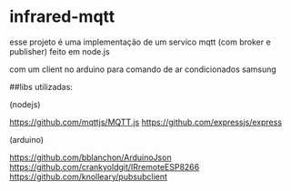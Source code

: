 # infrared-mqtt

esse projeto é uma implementação de um servico mqtt (com broker e publisher) feito em node.js 

com um client no arduino para comando de ar condicionados samsung

##libs utilizadas: 

(nodejs)

https://github.com/mqttjs/MQTT.js
https://github.com/expressjs/express

(arduino)

https://github.com/bblanchon/ArduinoJson
https://github.com/crankyoldgit/IRremoteESP8266
https://github.com/knolleary/pubsubclient